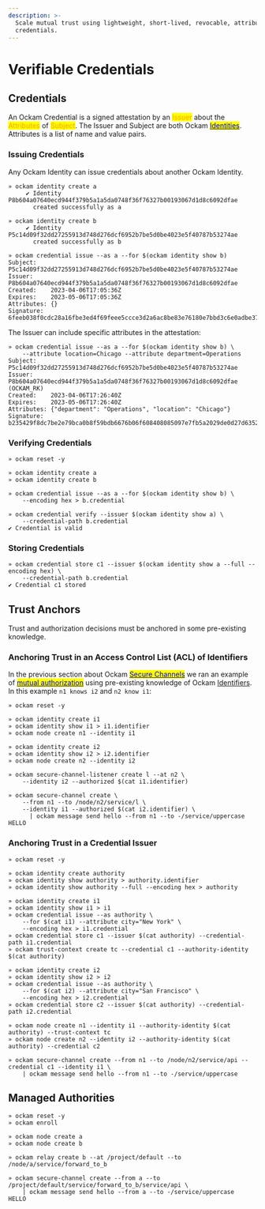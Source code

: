 ```yaml
---
description: >-
  Scale mutual trust using lightweight, short-lived, revocable, attribute-based
  credentials.
---
```


# Verifiable Credentials

## Credentials

An Ockam Credential is a signed attestation by an <mark style="color:orange;">Issuer</mark> about the <mark style="color:orange;">Attributes</mark> of <mark style="color:orange;">Subject</mark>. The Issuer and Subject are both Ockam [<mark style="color:blue;">Identities</mark>](identities.md). Attributes is a list of name and value pairs.

### Issuing Credentials

Any Ockam Identity can issue credentials about another Ockam Identity.

```
» ockam identity create a
     ✔︎ Identity P8b604a07640ecd944f379b5a1a5da0748f36f76327b00193067d1d8c6092dfae
       created successfully as a

» ockam identity create b
     ✔︎ Identity P5c14d09f32dd27255913d748d276dcf6952b7be5d0be4023e5f40787b53274ae
       created successfully as b

» ockam credential issue --as a --for $(ockam identity show b)
Subject:    P5c14d09f32dd27255913d748d276dcf6952b7be5d0be4023e5f40787b53274ae
Issuer:     P8b604a07640ecd944f379b5a1a5da0748f36f76327b00193067d1d8c6092dfae
Created:    2023-04-06T17:05:36Z
Expires:    2023-05-06T17:05:36Z
Attributes: {}
Signature:  6feeb038f0cdc28a16fbe3ed4f69feee5ccce3d2a6ac8be83e76180e7bbd3c6e0adbe37ed73c75bb3c283807ec63aeda42dd79afd3813d4658222078cad12705
```

The Issuer can include specific attributes in the attestation:

```
» ockam credential issue --as a --for $(ockam identity show b) \
    --attribute location=Chicago --attribute department=Operations
Subject:    P5c14d09f32dd27255913d748d276dcf6952b7be5d0be4023e5f40787b53274ae
Issuer:     P8b604a07640ecd944f379b5a1a5da0748f36f76327b00193067d1d8c6092dfae (OCKAM_RK)
Created:    2023-04-06T17:26:40Z
Expires:    2023-05-06T17:26:40Z
Attributes: {"department": "Operations", "location": "Chicago"}
Signature:  b235429f8dc7be2e79bca0b8f59bdb6676b06f608408085097e7fb5a2029de0d27d6352becaecd0a5488e0bf56c5e5031613c2af2e6713b03b57e08340d99002
```

### Verifying Credentials

```
» ockam reset -y

» ockam identity create a
» ockam identity create b

» ockam credential issue --as a --for $(ockam identity show b) \
    --encoding hex > b.credential

» ockam credential verify --issuer $(ockam identity show a) \
    --credential-path b.credential
✔︎ Credential is valid
```

### Storing Credentials

```
» ockam credential store c1 --issuer $(ockam identity show a --full --encoding hex) \
    --credential-path b.credential
✔︎ Credential c1 stored
```

## Trust Anchors

Trust and authorization decisions must be anchored in some pre-existing knowledge.

### Anchoring Trust in an Access Control List (ACL) of Identifiers

In the previous section about Ockam [<mark style="color:blue;">Secure Channels</mark>](secure-channels.md) we ran an example of [<mark style="color:blue;">mutual authorization</mark>](secure-channels.md#mutual-authorization) using pre-existing knowledge of Ockam [Identifiers](identities.md#identifier). In this example `n1 knows i2` and `n2 know i1`:

```
» ockam reset -y

» ockam identity create i1
» ockam identity show i1 > i1.identifier
» ockam node create n1 --identity i1

» ockam identity create i2
» ockam identity show i2 > i2.identifier
» ockam node create n2 --identity i2

» ockam secure-channel-listener create l --at n2 \
    --identity i2 --authorized $(cat i1.identifier)

» ockam secure-channel create \
    --from n1 --to /node/n2/service/l \
    --identity i1 --authorized $(cat i2.identifier) \
      | ockam message send hello --from n1 --to -/service/uppercase
HELLO
```

### Anchoring Trust in a Credential Issuer

```
» ockam reset -y

» ockam identity create authority
» ockam identity show authority > authority.identifier
» ockam identity show authority --full --encoding hex > authority

» ockam identity create i1
» ockam identity show i1 > i1
» ockam credential issue --as authority \
    --for $(cat i1) --attribute city="New York" \
    --encoding hex > i1.credential
» ockam credential store c1 --issuer $(cat authority) --credential-path i1.credential
» ockam trust-context create tc --credential c1 --authority-identity $(cat authority)

» ockam identity create i2
» ockam identity show i2 > i2
» ockam credential issue --as authority \
	--for $(cat i2) --attribute city="San Francisco" \
	--encoding hex > i2.credential
» ockam credential store c2 --issuer $(cat authority) --credential-path i2.credential

» ockam node create n1 --identity i1 --authority-identity $(cat authority) --trust-context tc
» ockam node create n2 --identity i2 --authority-identity $(cat authority) --credential c2

» ockam secure-channel create --from n1 --to /node/n2/service/api --credential c1 --identity i1 \
    | ockam message send hello --from n1 --to -/service/uppercase
```

## Managed Authorities

```
» ockam reset -y
» ockam enroll

» ockam node create a
» ockam node create b

» ockam relay create b --at /project/default --to /node/a/service/forward_to_b

» ockam secure-channel create --from a --to /project/default/service/forward_to_b/service/api \
    | ockam message send hello --from a --to -/service/uppercase
HELLO
```
